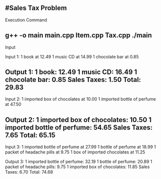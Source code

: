 #Sales Tax Problem
---------------------------------------------------------------------------
Execution Command

g++ -o main main.cpp Item.cpp Tax.cpp
./main
---------------------------------------------------------------------------
Input 

Input 1:
1 book at 12.49
1 music CD at 14.99
1 chocolate bar at 0.85

Output 1:
1 book: 12.49
1 music CD: 16.49
1 chocolate bar: 0.85
Sales Taxes: 1.50
Total: 29.83
---------------------------------------------------------------------------
Input 2:
1 imported box of chocolates at 10.00
1 imported bottle of perfume at 47.50

Output 2:
1 imported box of chocolates: 10.50
1 imported bottle of perfume: 54.65
Sales Taxes: 7.65
Total: 65.15
---------------------------------------------------------------------------
Input 3:
1 imported bottle of perfume at 27.99
1 bottle of perfume at 18.99
1 packet of headache pills at 9.75
1 box of imported chocolates at 11.25

Output 3:
1 imported bottle of perfume: 32.19
1 bottle of perfume: 20.89
1 packet of headache pills: 9.75
1 imported box of chocolates: 11.85
Sales Taxes: 6.70
Total: 74.68


